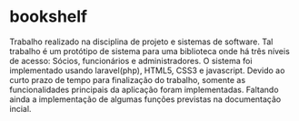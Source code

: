 # bookshelf
Trabalho realizado na disciplina de projeto e sistemas de software.
Tal trabalho é um protótipo de sistema para uma biblioteca onde há três níveis de acesso: Sócios, funcionários e administradores. O sistema foi implementado usando laravel(php), HTML5, CSS3 e javascript. Devido ao curto prazo de tempo para finalização do trabalho, somente as funcionalidades principais da aplicação foram implementadas. Faltando ainda a implementação de algumas funções previstas na documentação incial.
